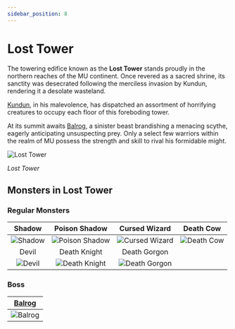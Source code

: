 ```yaml
---
sidebar_position: 8
---
```


# Lost Tower

The towering edifice known as the **Lost Tower** stands proudly in the northern reaches of the MU continent. Once revered as a sacred shrine, its sanctity was desecrated following the merciless invasion by Kundun, rendering it a desolate wasteland.

[Kundun](/special-monsters/bosses/kundun), in his malevolence, has dispatched an assortment of horrifying creatures to occupy each floor of this foreboding tower.

At its summit awaits [Balrog](/special-monsters/mini-bosses/balrog), a sinister beast brandishing a menacing scythe, eagerly anticipating unsuspecting prey. Only a select few warriors within the realm of MU possess the strength and skill to rival his formidable might.

![Lost Tower](/img/maps/losttower.webp)

_Lost Tower_

## Monsters in Lost Tower

### Regular Monsters

|                    Shadow                     |                        Poison Shadow                        |                        Cursed Wizard                        |                      Death Cow                      |
| :-------------------------------------------: | :---------------------------------------------------------: | :---------------------------------------------------------: | :-------------------------------------------------: |
| ![Shadow](/img/monsters/losttower/shadow.jpg) | ![Poison Shadow](/img/monsters/losttower/poison-shadow.jpg) | ![Cursed Wizard](/img/monsters/losttower/cursed-wizard.jpg) | ![Death Cow](/img/monsters/losttower/death-cow.jpg) |
|                     Devil                     |                        Death Knight                         |                        Death Gorgon                         |                                                     |
|  ![Devil](/img/monsters/losttower/devil.jpg)  |  ![Death Knight](/img/monsters/losttower/death-knight.jpg)  |  ![Death Gorgon](/img/monsters/losttower/death-gorgon.jpg)  |                                                     |

### Boss

| [Balrog](/special-monsters/mini-bosses/balrog) |
| :--------------------------------------------: |
| ![Balrog](/img/monsters/losttower/balrog.jpg)  |
